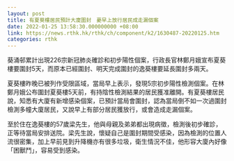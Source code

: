 ```yaml
---
layout: post
title: 有夏葵樓居民預計大廈圍封　憂早上放行居民成走漏個案
date: 2022-01-25 13:58:30.000000000 +08:00
link: https://news.rthk.hk/rthk/ch/component/k2/1630487-20220125.htm
categories: rthk
---
```


葵涌邨累計出現226宗新冠肺炎確診和初步陽性個案，行政長官林鄭月娥宣布夏葵樓要圍封5天，而原本已經圍封、明天完成圍封的逸葵樓要延長圍封多兩天。

夏葵樓昨晚已被列作受限區域，當局早上表示，發現5宗初步陽性檢測個案。在林鄭月娥公布圍封夏葵樓5天前，有持陰性檢測結果的居民獲准離開。有夏葵樓居民說，知悉有大廈有新增感染個案，已預計當局會圍封，認為當局倒不如一次過圍封檢測多幢大廈居民，又說早上有部分居民獲放行，或會造成走漏個案。

至於住在逸葵樓的57歲梁先生，他與母親及弟弟都出現病徵，檢測後初步確診，正等待當局安排送院。梁先生說，懷疑自己是圍封期間受感染，因為檢測的位置人流很密集，加上早前見到升降機亦有很多垃圾，衛生情況不佳，他形容大廈內好像「困獸鬥」，容易受到感染。
